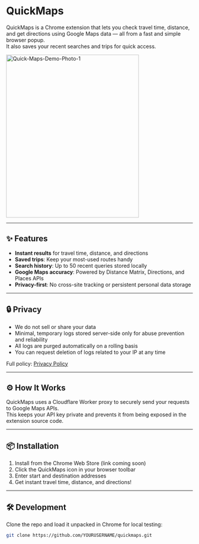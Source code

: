 # QuickMaps

QuickMaps is a Chrome extension that lets you check travel time, distance, and get directions 
using Google Maps data — all from a fast and simple browser popup.  
It also saves your recent searches and trips for quick access.

<img width="358" height="439" alt="Quick-Maps-Demo-Photo-1" src="https://github.com/user-attachments/assets/dcd4ffed-d5bd-4f5d-bc00-a0d0884f7c12" />

---

## ✨ Features
- **Instant results** for travel time, distance, and directions
- **Saved trips**: Keep your most-used routes handy
- **Search history**: Up to 50 recent queries stored locally
- **Google Maps accuracy**: Powered by Distance Matrix, Directions, and Places APIs
- **Privacy-first**: No cross-site tracking or persistent personal data storage

---

## 🔒 Privacy
- We do not sell or share your data
- Minimal, temporary logs stored server-side only for abuse prevention and reliability
- All logs are purged automatically on a rolling basis
- You can request deletion of logs related to your IP at any time

Full policy: [Privacy Policy](PRIVACY.md)

---

## ⚙️ How It Works
QuickMaps uses a Cloudflare Worker proxy to securely send your requests to Google Maps APIs.  
This keeps your API key private and prevents it from being exposed in the extension source code.

---

## 📦 Installation
1. Install from the Chrome Web Store (link coming soon)
2. Click the QuickMaps icon in your browser toolbar
3. Enter start and destination addresses
4. Get instant travel time, distance, and directions!

---

## 🛠 Development
Clone the repo and load it unpacked in Chrome for local testing:
```bash
git clone https://github.com/YOURUSERNAME/quickmaps.git
